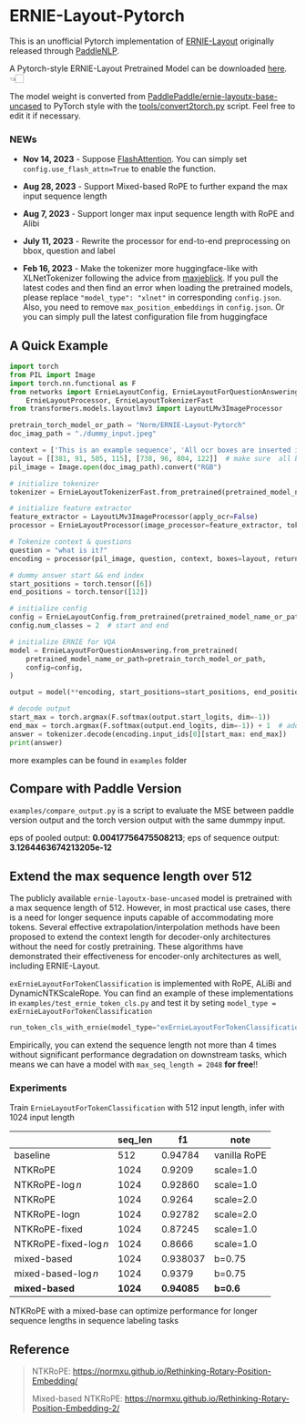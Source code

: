 # ERNIE-Layout-Pytorch

This is an unofficial Pytorch implementation of [ERNIE-Layout](http://arxiv.org/abs/2210.06155) originally released through [PaddleNLP](https://github.com/PaddlePaddle/PaddleNLP).


A Pytorch-style ERNIE-Layout Pretrained Model can be downloaded [here](https://huggingface.co/Norm/ERNIE-Layout-Pytorch). 👈🏻

The model weight is converted from [PaddlePaddle/ernie-layoutx-base-uncased](https://huggingface.co/PaddlePaddle/ernie-layoutx-base-uncased) to PyTorch style with the [tools/convert2torch.py](https://github.com/NormXU/ERNIE-Layout-Pytorch/blob/main/tools/convert2torch.py) script. Feel free to edit it if necessary.


### NEWs
- **Nov 14, 2023** - Suppose [FlashAttention](https://pytorch.org/docs/stable/generated/torch.nn.functional.scaled_dot_product_attention.html). You can simply set `config.use_flash_attn=True` to enable the function.
- **Aug 28, 2023** - Support Mixed-based RoPE to further expand the max input sequence length

- **Aug 7, 2023** - Support longer max input sequence length with RoPE and Alibi

- **July 11, 2023** - Rewrite the processor for end-to-end preprocessing on bbox, question and label 

- **Feb 16, 2023** - Make the tokenizer more huggingface-like with XLNetTokenizer following the advice from [maxjeblick](https://github.com/NormXU/ERNIE-Layout-Pytorch/issues/5). If you pull the latest codes and then find an error when loading the pretrained models, please replace ``"model_type": "xlnet"`` in corresponding ``config.json``. Also, you need to remove ``max_position_embeddings`` in ``config.json``. Or you can simply pull the latest configuration file from huggingface

## A Quick Example
```python
import torch
from PIL import Image
import torch.nn.functional as F
from networks import ErnieLayoutConfig, ErnieLayoutForQuestionAnswering, \
    ErnieLayoutProcessor, ErnieLayoutTokenizerFast
from transformers.models.layoutlmv3 import LayoutLMv3ImageProcessor

pretrain_torch_model_or_path = "Norm/ERNIE-Layout-Pytorch"
doc_imag_path = "./dummy_input.jpeg"

context = ['This is an example sequence', 'All ocr boxes are inserted into this list']
layout = [[381, 91, 505, 115], [738, 96, 804, 122]]  # make sure  all boxes are normalized between 0 - 1000
pil_image = Image.open(doc_imag_path).convert("RGB")

# initialize tokenizer
tokenizer = ErnieLayoutTokenizerFast.from_pretrained(pretrained_model_name_or_path=pretrain_torch_model_or_path)

# initialize feature extractor
feature_extractor = LayoutLMv3ImageProcessor(apply_ocr=False)
processor = ErnieLayoutProcessor(image_processor=feature_extractor, tokenizer=tokenizer)

# Tokenize context & questions
question = "what is it?"
encoding = processor(pil_image, question, context, boxes=layout, return_tensors="pt")

# dummy answer start && end index
start_positions = torch.tensor([6])
end_positions = torch.tensor([12])

# initialize config
config = ErnieLayoutConfig.from_pretrained(pretrained_model_name_or_path=pretrain_torch_model_or_path)
config.num_classes = 2  # start and end

# initialize ERNIE for VQA
model = ErnieLayoutForQuestionAnswering.from_pretrained(
    pretrained_model_name_or_path=pretrain_torch_model_or_path,
    config=config,
)

output = model(**encoding, start_positions=start_positions, end_positions=end_positions)

# decode output
start_max = torch.argmax(F.softmax(output.start_logits, dim=-1))
end_max = torch.argmax(F.softmax(output.end_logits, dim=-1)) + 1  # add one ##because of python list indexing
answer = tokenizer.decode(encoding.input_ids[0][start_max: end_max])
print(answer)

```
more examples can be found in ``examples`` folder

## Compare with Paddle Version
``examples/compare_output.py`` is a script to evaluate the MSE between paddle version output and the torch version output with the same dummpy input.

eps of pooled output: **0.00417756475508213**; eps of sequence output: **3.1264463674213205e-12**

## Extend the max sequence length over 512
The publicly available ``ernie-layoutx-base-uncased`` model is pretrained with a max sequence length of $512$. However, in most practical use cases, there is a need for longer sequence inputs capable of accommodating more tokens. Several effective extrapolation/interpolation methods have been proposed to extend the context length for decoder-only architectures without the need for costly pretraining. These algorithms have demonstrated their effectiveness for encoder-only architectures as well, including ERNIE-Layout.

``exErnieLayoutForTokenClassification`` is implemented with RoPE, ALiBi and DynamicNTKScaleRope.
You can find an example of these implementations in `examples/test_ernie_token_cls.py`
and test it by seting ``model_type = exErnieLayoutForTokenClassification``

```python
run_token_cls_with_ernie(model_type="exErnieLayoutForTokenClassification")
```
Empirically, you can extend the sequence length not more than 4 times without significant performance degradation on downstream tasks, which means we can have a model with `max_seq_length = 2048` **for free**!! 

### Experiments
Train ``ErnieLayoutForTokenClassification`` with $512$ input length, infer with $1024$ input length

|                      | seq_len  | f1          | note         |
|----------------------|----------|-------------|--------------|
| baseline             | 512      | 0.94784     | vanilla RoPE |
| NTKRoPE              | 1024     | 0.9209      | scale=1.0    |
| NTKRoPE-$\log n$     | 1024     | 0.92860     | scale=1.0    |
| NTKRoPE              | 1024     | 0.9264      | scale=2.0    |
| NTKRoPE-logn         | 1024     | 0.92782     | scale=2.0    |
| NTKRoPE-fixed        | 1024     | 0.87245     | scale=1.0    |
| NTKRoPE-fixed-$\log n$ | 1024     | 0.8666      | scale=1.0    |
| mixed-based          | 1024     | 0.938037    | b=0.75       |
| mixed-based-$\log n$ | 1024     | 0.9379      | b=0.75       |
| **mixed-based**      | **1024** | **0.94085** | **b=0.6**    |

NTKRoPE with a mixed-base can optimize performance for longer sequence lengths in sequence labeling tasks

## Reference
> NTKRoPE: https://normxu.github.io/Rethinking-Rotary-Position-Embedding/
> 
> Mixed-based NTKRoPE: https://normxu.github.io/Rethinking-Rotary-Position-Embedding-2/
